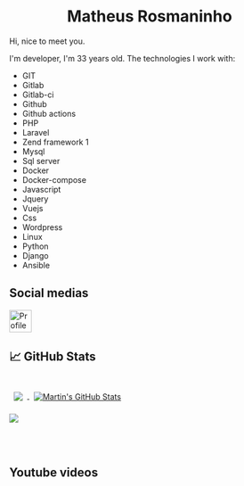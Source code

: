 <center> <h1>Matheus Rosmaninho</h1> </center>

Hi, nice to meet you.

I'm developer, I'm 33 years old. The technologies I work with:

* GIT
* Gitlab
* Gitlab-ci
* Github
* Github actions
* PHP
* Laravel
* Zend framework 1
* Mysql
* Sql server
* Docker
* Docker-compose
* Javascript
* Jquery
* Vuejs
* Css
* Wordpress
* Linux
* Python
* Django
* Ansible

## Social medias

[<img src="https://cdn0.iconfinder.com/data/icons/social-media-2091/100/social-06-256.png" width="40rem" alt="Profile" title="Profile"/>](https://www.linkedin.com/in/matheusrosmano/)

## &#x1f4c8; GitHub Stats

<br>

<a href="https://github.com/matheusrosmano">
  <img align="center" style="margin:0.5rem" src="https://github-readme-stats.vercel.app/api/top-langs/?username=matheusrosmano&hide=html,css&title_color=ffffff&text_color=c9cacc&icon_color=4AB197&bg_color=1A2B34" />
</a>

<a href="https://github.com/matheusrosmano">
  <img align="center" style="margin:0.5rem" src="https://github-readme-stats.vercel.app/api?username=matheusrosmano&show_icons=true&line_height=27&count_private=true&title_color=ffffff&text_color=c9cacc&icon_color=4AB097&bg_color=1A2B34" alt="Martin's GitHub Stats" />
</a>

![](https://github.com/matheusrosmano/github-stats/blob/dev/generated/languages.svg)

<br>
<br>

## Youtube videos

<!-- BLOG-POST-LIST:START -->
<!-- BLOG-POST-LIST:END -->
